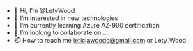 - 👋 Hi, I’m @LetyWood
- 👀 I’m interested in new technologies 
- 🌱 I’m currently learning Azure AZ-900 certification
- 💞️ I’m looking to collaborate on ...
- 📫 How to reach me leticiawoodc@gmail.com or Lety_Wood 

<!---
LetyWood/LetyWood is a ✨ special ✨ repository because its `README.md` (this file) appears on your GitHub profile.
You can click the Preview link to take a look at your changes.
--->
